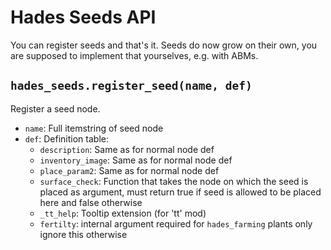 # Hades Seeds API

You can register seeds and that's it. Seeds do now grow on their own, you are
supposed to implement that yourselves, e.g. with ABMs.

## `hades_seeds.register_seed(name, def)`
Register a seed node.

* `name`: Full itemstring of seed node
* `def`: Definition table:
    * `description`: Same as for normal node def
    * `inventory_image`: Same as for normal node def
    * `place_param2`: Same as for normal node def
    * `surface_check`: Function that takes the node on which the seed is
                       placed as argument, must return true if seed is allowed
                       to be placed here and false otherwise
    * `_tt_help`: Tooltip extension (for 'tt' mod)
    * `fertilty`: internal argument required for `hades_farming` plants only
                  ignore this otherwise


